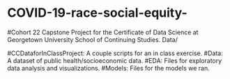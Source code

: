 # COVID-19-race-social-equity-
#Cohort 22 Capstone Project for the Certificate of Data Science at Georgetown University School of Continuing Studies.
Data/ 

#CCDataforInClassProject: A couple scripts for an in class exercise. 
#Data: A dataset of public health/socioeconomic data. 
#EDA: Files for exploratory data analysis and visualizations. 
#Models: Files for the models we ran. 
